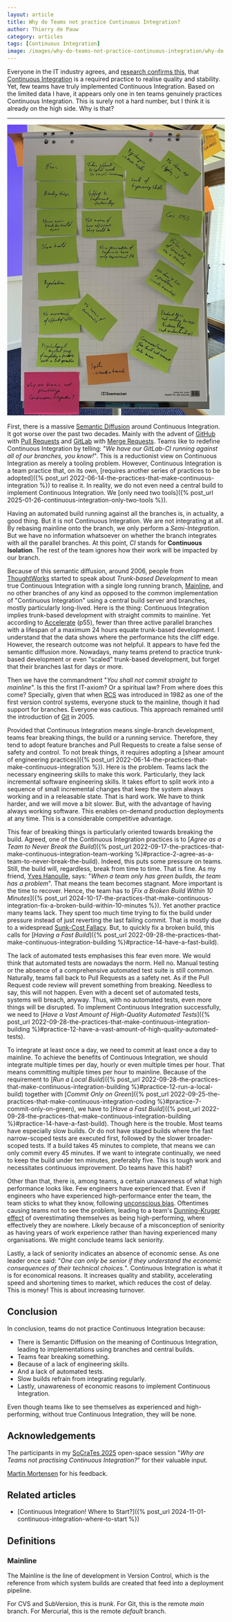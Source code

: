 ```yaml
---
layout: article
title: Why do Teams not practice Continuous Integration?
author: Thierry de Pauw
category: articles
tags: [Continuous Integration]
image: /images/why-do-teams-not-practice-continuous-integration/why-do-teams-not-practice-continuous-integration.jpeg
---
```


Everyone in the IT industry agrees, and [research confirms this](https://app.thestorygraph.com/books/0baa7f2a-3f3f-4752-9d81-0434117d0648), that [Continuous Integration](https://martinfowler.com/articles/originalContinuousIntegration.html) is a required practice to realise quality and stability. Yet, few teams have truly implemented Continuous Integration. Based on the limited data I have, it appears only one in ten teams genuinely practices Continuous Integration. This is surely not a hard number, but I think it is already on the high side. Why is that?

---

![Why do teams not practice Continuous Integration?](/images/why-do-teams-not-practice-continuous-integration/why-do-teams-not-practice-continuous-integration.jpeg)

First, there is a massive [Semantic Diffusion](https://martinfowler.com/bliki/SemanticDiffusion.html) around Continuous Integration. It got worse over the past two decades. Mainly with the advent of [GitHub](https://github.com/) with [Pull Requests](https://docs.github.com/en/pull-requests/collaborating-with-pull-requests/proposing-changes-to-your-work-with-pull-requests/about-pull-requests) and [GitLab](https://about.gitlab.com/) with [Merge Requests](https://docs.gitlab.com/user/project/merge_requests/). Teams like to redefine Continuous Integration by telling: "*We have our GitLab-CI running against all of our branches, you know!*". This is a reductionist view on Continuous Integration as merely a tooling problem. However, Continuous Integration is a team practice that, on its own, [requires another series of practices to be adopted]({% post_url 2022-06-14-the-practices-that-make-continuous-integration %}) to realise it. In reality, we do not even need a central build to implement Continuous Integration. We [only need two tools]({% post_url 2025-01-26-continuous-integration-only-two-tools %}).

Having an automated build running against all the branches is, in actuality, a good thing. But it is not Continuous Integration. We are not integrating at all. By rebasing mainline onto the branch, we only perform a *Semi-Integration*. But we have no information whatsoever on whether the branch integrates with all the parallel branches. At this point, *CI* stands for **Continuous Isolation**. The rest of the team ignores how their work will be impacted by our branch.

Because of this semantic diffusion, around 2006, people from [ThoughtWorks](https://www.thoughtworks.com/) started to speak about *Trunk-based Development* to mean true Continuous Integration with a single long running branch, [Mainline](#mainline), and no other branches of any kind as opposed to the common implementation of "Continuous Integration" using a central build server and branches, mostly particularly long-lived. Here is the thing: Continuous Integration implies trunk-based development with straight commits to mainline. Yet according to [Accelerate](https://app.thestorygraph.com/books/0baa7f2a-3f3f-4752-9d81-0434117d0648) (p55), fewer than three active parallel branches with a lifespan of a maximum 24 hours equate trunk-based development. I understand that the data shows where the performance hits the cliff edge. However, the research outcome was not helpful. It appears to have fed the semantic diffusion more. Nowadays, many teams pretend to practice trunk-based development or even "scaled" trunk-based development, but forget that their branches last for days or more.

Then we have the commandment "*You shall not commit straight to mainline*". Is this the first IT-axiom? Or a spiritual law? From where does this come? Specially, given that when [RCS](https://en.wikipedia.org/wiki/Revision_Control_System) was introduced in 1982 as one of the first version control systems, everyone stuck to the mainline, though it had support for branches. Everyone was cautious. This approach remained until the introduction of [Git](https://en.wikipedia.org/wiki/Git) in 2005.

Provided that Continuous Integration means single-branch development, teams fear breaking things, the build or a running service. Therefore, they tend to adopt feature branches and Pull Requests to create a false sense of safety and control. To not break things, it requires adopting a [shear amount of engineering practices]({% post_url 2022-06-14-the-practices-that-make-continuous-integration %}). Here is the problem. Teams lack the necessary engineering skills to make this work. Particularly, they lack incremental software engineering skills. It takes effort to split work into a sequence of small incremental changes that keep the system always working and in a releasable state. That is hard work. We have to think harder, and we will move a bit slower. But, with the advantage of having always working software. This enables on-demand production deployments at any time. This is a considerable competitive advantage.

This fear of breaking things is particularly oriented towards breaking the build. Agreed, one of the Continuous Integration practices is to [*Agree as a Team to Never Break the Build*]({% post_url 2022-09-17-the-practices-that-make-continuous-integration-team-working %}#practice-2-agree-as-a-team-to-never-break-the-build). Indeed, this puts some pressure on teams. Still, the build will, regardless, break from time to time. That is fine. As my friend, [Yves Hanoulle](https://www.hanoulle.be/), says: "*When a team only has green builds, the team has a problem*". That means the team becomes stagnant. More important is the time to recover. Hence, the team has to [*Fix a Broken Build Within 10 Minutes*]({% post_url 2024-10-17-the-practices-that-make-continuous-integration-fix-a-broken-build-within-10-minutes %}). Yet another practice many teams lack. They spent too much time trying to fix the build under pressure instead of just reverting the last failing commit. That is mostly due to a widespread [Sunk-Cost Fallacy](https://en.wikipedia.org/wiki/Sunk_cost#Fallacy_effect). But, to quickly fix a broken build, this calls for [*Having a Fast Build*]({% post_url 2022-09-28-the-practices-that-make-continuous-integration-building %}#practice-14-have-a-fast-build).

The lack of automated tests emphasises this fear even more. We would think that automated tests are nowadays the norm. Hell no. Manual testing or the absence of a comprehensive automated test suite is still common. Naturally, teams fall back to Pull Requests as a safety net. As if the Pull Request code review will prevent something from breaking. Needless to say, this will not happen. Even with a decent set of automated tests, systems will breach, anyway. Thus, with no automated tests, even more things will be disrupted. To implement Continuous Integration successfully, we need to [*Have a Vast Amount of High-Quality Automated Tests*]({% post_url 2022-09-28-the-practices-that-make-continuous-integration-building %}#practice-12-have-a-vast-amount-of-high-quality-automated-tests).

To integrate at least once a day, we need to commit at least once a day to mainline. To achieve the benefits of Continuous Integration, we should integrate multiple times per day, hourly or even multiple times per hour. That means committing multiple times per hour to mainline. Because of the requirement to [*Run a Local Build*]({% post_url 2022-09-28-the-practices-that-make-continuous-integration-building %}#practice-12-run-a-local-build) together with [*Commit Only on Green*]({% post_url 2022-09-25-the-practices-that-make-continuous-integration-coding %}#practice-7-commit-only-on-green), we have to [*Have a Fast Build*]({% post_url 2022-09-28-the-practices-that-make-continuous-integration-building %}#practice-14-have-a-fast-build). Though here is the trouble. Most teams have especially slow builds. Or do not have staged builds where the fast narrow-scoped tests are executed first, followed by the slower broader-scoped tests. If a build takes 45 minutes to complete, that means we can only commit every 45 minutes. If we want to integrate continually, we need to keep the build under ten minutes, preferably five. This is tough work and necessitates continuous improvement. Do teams have this habit?

Other than that, there is, among teams, a certain unawareness of what high performance looks like. Few engineers have experienced that. Even if engineers who have experienced high-performance enter the team, the team sticks to what they know, following [unconscious bias](https://www.imperial.ac.uk/equality/resources/unconscious-bias/). Oftentimes causing teams not to see the problem, leading to a team's [Dunning-Kruger effect](https://en.wikipedia.org/wiki/Dunning%E2%80%93Kruger_effect) of overestimating themselves as being high-performing, where effectively they are nowhere. Likely because of a misconception of seniority as having years of work experience rather than having experienced many organisations. We might conclude teams lack seniority.

Lastly, a lack of seniority indicates an absence of economic sense. As one leader once said: "*One can only be senior if they understand the economic consequences of their technical choices.*". Continuous Integration is what it is for economical reasons. It increases quality and stability, accelerating speed and shortening times to market, which reduces the cost of delay. This is money! This is about increasing turnover.

## Conclusion

In conclusion, teams do not practice Continuous Integration because:

- There is Semantic Diffusion on the meaning of Continuous Integration, leading to implementations using branches and central builds.
- Teams fear breaking something.
- Because of a lack of engineering skills.
- And a lack of automated tests.
- Slow builds refrain from integrating regularly.
- Lastly, unawareness of economic reasons to implement Continuous Integration.

Even though teams like to see themselves as experienced and high-performing, without true Continuous Integration, they will be none.

## Acknowledgements

The participants in my [SoCraTes 2025](https://www.socrates-conference.de/) open-space session "*Why are Teams not practising Continuous Integration?*" for their valuable input.

[Martin Mortensen](https://mortensensc.dk/en/home) for his feedback.

## Related articles

- [Continuous Integration! Where to Start?]({% post_url 2024-11-01-continuous-integration-where-to-start %})

## Definitions

### Mainline

The Mainline is the line of development in Version Control, which is the reference from which system builds are created that feed into a deployment pipeline.

For CVS and SubVersion, this is *trunk*. For Git, this is the remote *main* branch. For Mercurial, this is the remote *default* branch.
